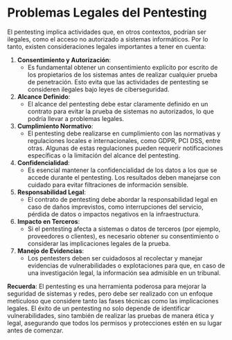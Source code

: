# Problemas Legales del Pentesting

El pentesting implica actividades que, en otros contextos, podrían ser ilegales, como el acceso no autorizado a sistemas informáticos. Por lo tanto, existen consideraciones legales importantes a tener en cuenta:

1. **Consentimiento y Autorización**:
   - Es fundamental obtener un consentimiento explícito por escrito de los propietarios de los sistemas antes de realizar cualquier prueba de penetración. Esto evita que las actividades de pentesting se consideren ilegales bajo leyes de ciberseguridad.
2. **Alcance Definido**:
   - El alcance del pentesting debe estar claramente definido en un contrato para evitar la prueba de sistemas no autorizados, lo que podría llevar a problemas legales.
3. **Cumplimiento Normativo**:
   - El pentesting debe realizarse en cumplimiento con las normativas y regulaciones locales e internacionales, como GDPR, PCI DSS, entre otras. Algunas de estas regulaciones pueden requerir notificaciones específicas o la limitación del alcance del pentesting.
4. **Confidencialidad**:
   - Es esencial mantener la confidencialidad de los datos a los que se accede durante el pentesting. Los resultados deben manejarse con cuidado para evitar filtraciones de información sensible.
5. **Responsabilidad Legal**:
   - El contrato de pentesting debe abordar la responsabilidad legal en caso de daños imprevistos, como interrupciones del servicio, pérdida de datos o impactos negativos en la infraestructura.
6. **Impacto en Terceros**:
   - Si el pentesting afecta a sistemas o datos de terceros (por ejemplo, proveedores o clientes), es necesario obtener su consentimiento o considerar las implicaciones legales de la prueba.
7. **Manejo de Evidencias**:
   - Los pentesters deben ser cuidadosos al recolectar y manejar evidencias de vulnerabilidades o explotaciones para que, en caso de una investigación legal, la información sea admisible en un tribunal.

**Recuerda**: El pentesting es una herramienta poderosa para mejorar la seguridad de sistemas y redes, pero debe ser realizado con un enfoque meticuloso que considere tanto las fases técnicas como las implicaciones legales. El éxito de un pentesting no solo depende de identificar vulnerabilidades, sino también de realizar las pruebas de manera ética y legal, asegurando que todos los permisos y protecciones estén en su lugar antes de comenzar.